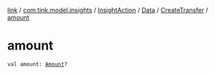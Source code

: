 [link](../../../../index.md) / [com.tink.model.insights](../../../index.md) / [InsightAction](../../index.md) / [Data](../index.md) / [CreateTransfer](index.md) / [amount](./amount.md)

# amount

`val amount: `[`Amount`](../../../../com.tink.model.misc/-amount/index.md)`?`